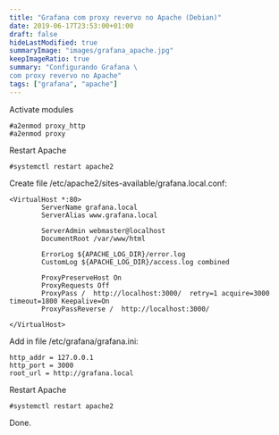 ```yaml
---
title: "Grafana com proxy revervo no Apache (Debian)"
date: 2019-06-17T23:53:00+01:00
draft: false
hideLastModified: true
summaryImage: "images/grafana_apache.jpg"
keepImageRatio: true
summary: "Configurando Grafana \
com proxy revervo no Apache"
tags: ["grafana", "apache"]
---
```


Activate modules

```
#a2enmod proxy_http
#a2enmod proxy
```

Restart Apache

```
#systemctl restart apache2
```

Create file /etc/apache2/sites-available/grafana.local.conf:

```
<VirtualHost *:80>
        ServerName grafana.local
        ServerAlias www.grafana.local

        ServerAdmin webmaster@localhost
        DocumentRoot /var/www/html

        ErrorLog ${APACHE_LOG_DIR}/error.log
        CustomLog ${APACHE_LOG_DIR}/access.log combined

        ProxyPreserveHost On
        ProxyRequests Off
        ProxyPass /  http://localhost:3000/  retry=1 acquire=3000 timeout=1800 Keepalive=On
        ProxyPassReverse /  http://localhost:3000/

</VirtualHost>
```

Add in file /etc/grafana/grafana.ini:

```
http_addr = 127.0.0.1
http_port = 3000
root_url = http://grafana.local
```

Restart Apache

```
#systemctl restart apache2
```

Done.
